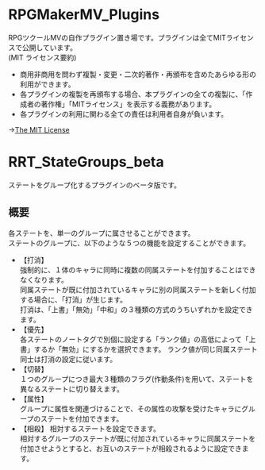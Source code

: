 # RPGMakerMV_Plugins
RPGツクールMVの自作プラグイン置き場です。プラグインは全てMITライセンスで公開しています。  
(MIT ライセンス要約)
* 商用非商用を問わず複製・変更・二次的著作・再頒布を含めたあらゆる形の利用ができます。  
* 各プラグインの複製を再頒布する場合、本プラグインの全ての複製に、「作成者の著作権」「MITライセンス」を表示する義務があります。  
* 各プラグインの利用に関わる全ての責任は利用者自身が負います。  

→[The MIT License](http://opensource.org/licenses/mit-license.php)

# RRT_StateGroups_beta
ステートをグループ化するプラグインのベータ版です。
## 概要
各ステートを、単一のグループに属させることができます。  
ステートのグループに、以下のような５つの機能を設定することができます。
* 【打消】  
強制的に、１体のキャラに同時に複数の同属ステートを付加することはできなくなります。  
同属ステートが既に付加されているキャラに別の同属ステートを新しく付加する場合に、「打消」が生じます。  
打消は、「上書」「無効」「中和」の３種類の方式のうちいずれかを設定できます。
* 【優先】  
各ステートのノートタグで別個に設定する「ランク値」の高低によって「上書」するか「無効」にするかを選択できます。
ランク値が同じ同属ステート同士は打消の設定に従います。
* 【切替】  
１つのグループにつき最大３種類のフラグ(作動条件)を用いて、ステートを異なるステートに切り替えます。
* 【属性】  
グループに属性を関連づけることで、その属性の攻撃を受けたキャラにグループのステートを付加できます。
* 【相殺】
相対するステートを設定できます。  
相対するグループのステートが既に付加されているキャラに同属ステートを付加させようとすると、お互いのステートが相殺されるように設定できます。
